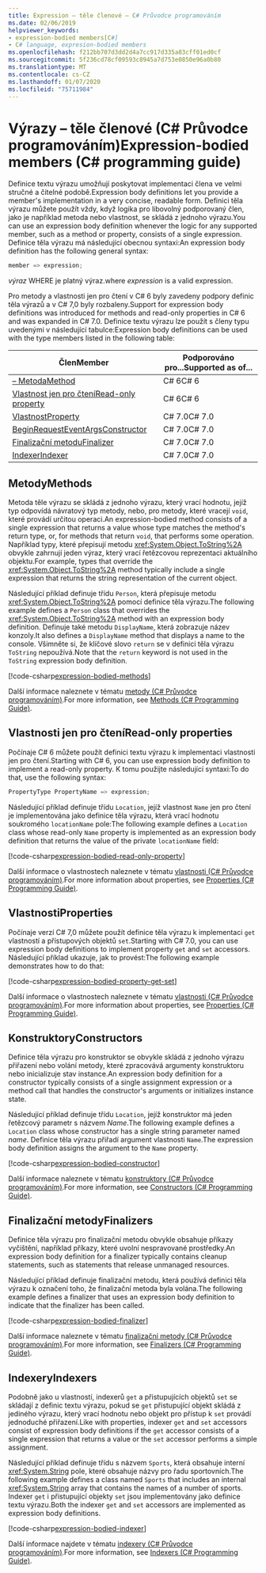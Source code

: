 ```yaml
---
title: Expression – těle členové – C# Průvodce programováním
ms.date: 02/06/2019
helpviewer_keywords:
- expression-bodied members[C#]
- C# language, expresion-bodied members
ms.openlocfilehash: f212bb707d3dd2d4a7cc917d335a83cff01ed0cf
ms.sourcegitcommit: 5f236cd78cf09593c8945a7d753e0850e96a0b80
ms.translationtype: MT
ms.contentlocale: cs-CZ
ms.lasthandoff: 01/07/2020
ms.locfileid: "75711984"
---
```

# <a name="expression-bodied-members-c-programming-guide"></a><span data-ttu-id="ea5a4-102">Výrazy – těle členové (C# Průvodce programováním)</span><span class="sxs-lookup"><span data-stu-id="ea5a4-102">Expression-bodied members (C# programming guide)</span></span>

<span data-ttu-id="ea5a4-103">Definice textu výrazu umožňují poskytovat implementaci člena ve velmi stručné a čitelné podobě.</span><span class="sxs-lookup"><span data-stu-id="ea5a4-103">Expression body definitions let you provide a member's implementation in a very concise, readable form.</span></span> <span data-ttu-id="ea5a4-104">Definici těla výrazu můžete použít vždy, když logika pro libovolný podporovaný člen, jako je například metoda nebo vlastnost, se skládá z jednoho výrazu.</span><span class="sxs-lookup"><span data-stu-id="ea5a4-104">You can use an expression body definition whenever the logic for any supported member, such as a method or property, consists of a single expression.</span></span> <span data-ttu-id="ea5a4-105">Definice těla výrazu má následující obecnou syntaxi:</span><span class="sxs-lookup"><span data-stu-id="ea5a4-105">An expression body definition has the following general syntax:</span></span>

```csharp
member => expression;
```

<span data-ttu-id="ea5a4-106">*výraz* WHERE je platný výraz.</span><span class="sxs-lookup"><span data-stu-id="ea5a4-106">where *expression* is a valid expression.</span></span>

<span data-ttu-id="ea5a4-107">Pro metody a vlastnosti jen pro čtení v C# 6 byly zavedeny podpory definic těla výrazů a v C# 7,0 byly rozbaleny.</span><span class="sxs-lookup"><span data-stu-id="ea5a4-107">Support for expression body definitions was introduced for methods and read-only properties in C# 6 and was expanded in C# 7.0.</span></span> <span data-ttu-id="ea5a4-108">Definice textu výrazu lze použít s členy typu uvedenými v následující tabulce:</span><span class="sxs-lookup"><span data-stu-id="ea5a4-108">Expression body definitions can be used with the type members listed in the following table:</span></span>

|<span data-ttu-id="ea5a4-109">Člen</span><span class="sxs-lookup"><span data-stu-id="ea5a4-109">Member</span></span>  |<span data-ttu-id="ea5a4-110">Podporováno pro...</span><span class="sxs-lookup"><span data-stu-id="ea5a4-110">Supported as of...</span></span> |
|---------|---------|
|[<span data-ttu-id="ea5a4-111">– Metoda</span><span class="sxs-lookup"><span data-stu-id="ea5a4-111">Method</span></span>](#methods)  |<span data-ttu-id="ea5a4-112">C# 6</span><span class="sxs-lookup"><span data-stu-id="ea5a4-112">C# 6</span></span> |
|[<span data-ttu-id="ea5a4-113">Vlastnost jen pro čtení</span><span class="sxs-lookup"><span data-stu-id="ea5a4-113">Read-only property</span></span>](#read-only-properties)   |<span data-ttu-id="ea5a4-114">C# 6</span><span class="sxs-lookup"><span data-stu-id="ea5a4-114">C# 6</span></span>  |
|[<span data-ttu-id="ea5a4-115">Vlastnost</span><span class="sxs-lookup"><span data-stu-id="ea5a4-115">Property</span></span>](#properties)  |<span data-ttu-id="ea5a4-116">C# 7.0</span><span class="sxs-lookup"><span data-stu-id="ea5a4-116">C# 7.0</span></span> |
|[<span data-ttu-id="ea5a4-117">BeginRequestEventArgs</span><span class="sxs-lookup"><span data-stu-id="ea5a4-117">Constructor</span></span>](#constructors)   |<span data-ttu-id="ea5a4-118">C# 7.0</span><span class="sxs-lookup"><span data-stu-id="ea5a4-118">C# 7.0</span></span> |
|[<span data-ttu-id="ea5a4-119">Finalizační metodu</span><span class="sxs-lookup"><span data-stu-id="ea5a4-119">Finalizer</span></span>](#finalizers)     |<span data-ttu-id="ea5a4-120">C# 7.0</span><span class="sxs-lookup"><span data-stu-id="ea5a4-120">C# 7.0</span></span> |
|[<span data-ttu-id="ea5a4-121">Indexer</span><span class="sxs-lookup"><span data-stu-id="ea5a4-121">Indexer</span></span>](#indexers)       |<span data-ttu-id="ea5a4-122">C# 7.0</span><span class="sxs-lookup"><span data-stu-id="ea5a4-122">C# 7.0</span></span> |

## <a name="methods"></a><span data-ttu-id="ea5a4-123">Metody</span><span class="sxs-lookup"><span data-stu-id="ea5a4-123">Methods</span></span>

<span data-ttu-id="ea5a4-124">Metoda těle výrazu se skládá z jednoho výrazu, který vrací hodnotu, jejíž typ odpovídá návratový typ metody, nebo, pro metody, které vracejí `void`, které provádí určitou operaci.</span><span class="sxs-lookup"><span data-stu-id="ea5a4-124">An expression-bodied method consists of a single expression that returns a value whose type matches the method's return type, or, for methods that return `void`, that performs some operation.</span></span> <span data-ttu-id="ea5a4-125">Například typy, které přepisují metodu <xref:System.Object.ToString%2A> obvykle zahrnují jeden výraz, který vrací řetězcovou reprezentaci aktuálního objektu.</span><span class="sxs-lookup"><span data-stu-id="ea5a4-125">For example, types that override the <xref:System.Object.ToString%2A> method typically include a single expression that returns the string representation of the current object.</span></span>

<span data-ttu-id="ea5a4-126">Následující příklad definuje třídu `Person`, která přepisuje metodu <xref:System.Object.ToString%2A> pomocí definice těla výrazu.</span><span class="sxs-lookup"><span data-stu-id="ea5a4-126">The following example defines a `Person` class that overrides the <xref:System.Object.ToString%2A> method with an expression body definition.</span></span> <span data-ttu-id="ea5a4-127">Definuje také metodu `DisplayName`, která zobrazuje název konzoly.</span><span class="sxs-lookup"><span data-stu-id="ea5a4-127">It also defines a `DisplayName` method that displays a name to the console.</span></span> <span data-ttu-id="ea5a4-128">Všimněte si, že klíčové slovo `return` se v definici těla výrazu `ToString` nepoužívá.</span><span class="sxs-lookup"><span data-stu-id="ea5a4-128">Note that the `return` keyword is not used in the `ToString` expression body definition.</span></span>

[!code-csharp[expression-bodied-methods](../../../../samples/snippets/csharp/programming-guide/classes-and-structs/expr-bodied-methods.cs)]  

<span data-ttu-id="ea5a4-129">Další informace naleznete v tématu [metody (C# Průvodce programováním)](../classes-and-structs/methods.md).</span><span class="sxs-lookup"><span data-stu-id="ea5a4-129">For more information, see [Methods (C# Programming Guide)](../classes-and-structs/methods.md).</span></span>

## <a name="read-only-properties"></a><span data-ttu-id="ea5a4-130">Vlastnosti jen pro čtení</span><span class="sxs-lookup"><span data-stu-id="ea5a4-130">Read-only properties</span></span>

<span data-ttu-id="ea5a4-131">Počínaje C# 6 můžete použít definici textu výrazu k implementaci vlastnosti jen pro čtení.</span><span class="sxs-lookup"><span data-stu-id="ea5a4-131">Starting with C# 6, you can use expression body definition to implement a read-only property.</span></span> <span data-ttu-id="ea5a4-132">K tomu použijte následující syntaxi:</span><span class="sxs-lookup"><span data-stu-id="ea5a4-132">To do that, use the following syntax:</span></span>

```csharp
PropertyType PropertyName => expression;
```

<span data-ttu-id="ea5a4-133">Následující příklad definuje třídu `Location`, jejíž vlastnost `Name` jen pro čtení je implementována jako definice těla výrazu, která vrací hodnotu soukromého `locationName` pole:</span><span class="sxs-lookup"><span data-stu-id="ea5a4-133">The following example defines a `Location` class whose read-only `Name` property is implemented as an expression body definition that returns the value of the private `locationName` field:</span></span>

[!code-csharp[expression-bodied-read-only-property](../../../../samples/snippets/csharp/programming-guide/classes-and-structs/expr-bodied-readonly.cs#1)]  

<span data-ttu-id="ea5a4-134">Další informace o vlastnostech naleznete v tématu [vlastnosti (C# Průvodce programováním)](../classes-and-structs/properties.md).</span><span class="sxs-lookup"><span data-stu-id="ea5a4-134">For more information about properties, see [Properties (C# Programming Guide)](../classes-and-structs/properties.md).</span></span>

## <a name="properties"></a><span data-ttu-id="ea5a4-135">Vlastnosti</span><span class="sxs-lookup"><span data-stu-id="ea5a4-135">Properties</span></span>

<span data-ttu-id="ea5a4-136">Počínaje verzí C# 7,0 můžete použít definice těla výrazu k implementaci `get` vlastností a přístupových objektů `set`.</span><span class="sxs-lookup"><span data-stu-id="ea5a4-136">Starting with C# 7.0, you can use expression body definitions to implement property `get` and `set` accessors.</span></span> <span data-ttu-id="ea5a4-137">Následující příklad ukazuje, jak to provést:</span><span class="sxs-lookup"><span data-stu-id="ea5a4-137">The following example demonstrates how to do that:</span></span>

[!code-csharp[expression-bodied-property-get-set](../../../../samples/snippets/csharp/programming-guide/classes-and-structs/expr-bodied-ctor.cs#1)]

<span data-ttu-id="ea5a4-138">Další informace o vlastnostech naleznete v tématu [vlastnosti (C# Průvodce programováním)](../classes-and-structs/properties.md).</span><span class="sxs-lookup"><span data-stu-id="ea5a4-138">For more information about properties, see [Properties (C# Programming Guide)](../classes-and-structs/properties.md).</span></span>

## <a name="constructors"></a><span data-ttu-id="ea5a4-139">Konstruktory</span><span class="sxs-lookup"><span data-stu-id="ea5a4-139">Constructors</span></span>

<span data-ttu-id="ea5a4-140">Definice těla výrazu pro konstruktor se obvykle skládá z jednoho výrazu přiřazení nebo volání metody, které zpracovává argumenty konstruktoru nebo inicializuje stav instance.</span><span class="sxs-lookup"><span data-stu-id="ea5a4-140">An expression body definition for a constructor typically consists of a single assignment expression or a method call that handles the constructor's arguments or initializes instance state.</span></span>

<span data-ttu-id="ea5a4-141">Následující příklad definuje třídu `Location`, jejíž konstruktor má jeden řetězcový parametr s názvem *Name*.</span><span class="sxs-lookup"><span data-stu-id="ea5a4-141">The following example defines a `Location` class whose constructor has a single string parameter named *name*.</span></span> <span data-ttu-id="ea5a4-142">Definice těla výrazu přiřadí argument vlastnosti `Name`.</span><span class="sxs-lookup"><span data-stu-id="ea5a4-142">The expression body definition assigns the argument to the `Name` property.</span></span>

[!code-csharp[expression-bodied-constructor](../../../../samples/snippets/csharp/programming-guide/classes-and-structs/expr-bodied-ctor.cs#1)]  

<span data-ttu-id="ea5a4-143">Další informace naleznete v tématu [konstruktory (C# Průvodce programováním)](../classes-and-structs/constructors.md).</span><span class="sxs-lookup"><span data-stu-id="ea5a4-143">For more information, see [Constructors (C# Programming Guide)](../classes-and-structs/constructors.md).</span></span>

## <a name="finalizers"></a><span data-ttu-id="ea5a4-144">Finalizační metody</span><span class="sxs-lookup"><span data-stu-id="ea5a4-144">Finalizers</span></span>

<span data-ttu-id="ea5a4-145">Definice těla výrazu pro finalizační metodu obvykle obsahuje příkazy vyčištění, například příkazy, které uvolní nespravované prostředky.</span><span class="sxs-lookup"><span data-stu-id="ea5a4-145">An expression body definition for a finalizer typically contains cleanup statements, such as statements that release unmanaged resources.</span></span>

<span data-ttu-id="ea5a4-146">Následující příklad definuje finalizační metodu, která používá definici těla výrazu k označení toho, že finalizační metoda byla volána.</span><span class="sxs-lookup"><span data-stu-id="ea5a4-146">The following example defines a finalizer that uses an expression body definition to indicate that the finalizer has been called.</span></span>

[!code-csharp[expression-bodied-finalizer](../../../../samples/snippets/csharp/programming-guide/classes-and-structs/expr-bodied-destructor.cs#1)]  

<span data-ttu-id="ea5a4-147">Další informace naleznete v tématu [finalizační metody (C# Průvodce programováním)](../classes-and-structs/destructors.md).</span><span class="sxs-lookup"><span data-stu-id="ea5a4-147">For more information, see [Finalizers (C# Programming Guide)](../classes-and-structs/destructors.md).</span></span>

## <a name="indexers"></a><span data-ttu-id="ea5a4-148">Indexery</span><span class="sxs-lookup"><span data-stu-id="ea5a4-148">Indexers</span></span>

<span data-ttu-id="ea5a4-149">Podobně jako u vlastností, indexerů `get` a přistupujících objektů `set` se skládají z definic textu výrazu, pokud se `get` přistupující objekt skládá z jediného výrazu, který vrací hodnotu nebo objekt pro přístup k `set` provádí jednoduché přiřazení.</span><span class="sxs-lookup"><span data-stu-id="ea5a4-149">Like with properties, indexer `get` and `set` accessors consist of expression body definitions if the `get` accessor consists of a single expression that returns a value or the `set` accessor performs a simple assignment.</span></span>

<span data-ttu-id="ea5a4-150">Následující příklad definuje třídu s názvem `Sports`, která obsahuje interní <xref:System.String> pole, které obsahuje názvy pro řadu sportovních.</span><span class="sxs-lookup"><span data-stu-id="ea5a4-150">The following example defines a class named `Sports` that includes an internal <xref:System.String> array that contains the names of a number of sports.</span></span> <span data-ttu-id="ea5a4-151">Indexer `get` i přistupující objekty `set` jsou implementovány jako definice textu výrazu.</span><span class="sxs-lookup"><span data-stu-id="ea5a4-151">Both the indexer `get` and `set` accessors are implemented as expression body definitions.</span></span>

[!code-csharp[expression-bodied-indexer](../../../../samples/snippets/csharp/programming-guide/classes-and-structs/expr-bodied-indexers.cs#1)]

<span data-ttu-id="ea5a4-152">Další informace najdete v tématu [indexery (C# Průvodce programováním)](../indexers/index.md).</span><span class="sxs-lookup"><span data-stu-id="ea5a4-152">For more information, see [Indexers (C# Programming Guide)](../indexers/index.md).</span></span>

